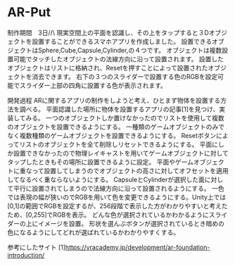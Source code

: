 # AR-Put
制作期間　3日//\\
現実空間上の平面を認識し、その上をタップすると３Dオブジェクトを設置することができるスマホアプリを作成しました。
設置できるオブジェクトはSphere,Cube,Capsule,Cylinder,の４つです。
オブジェクトは複数設置可能でタッチしたオブジェクトの法線方向に沿って設置されます。
設置したオブジェクトはリストに格納され、Resetを押すことによって設置されたオブジェクトを消去できます。
右下の３つのスライダーで設置する色のRGBを設定可能でスライダー上部の四角に設置する色が表示されます。

開発過程
ARに関するアプリの制作をしようと考え、ひとまず物体を設置する方法を調べる。
平面認識した場所に物体を設置するアプリの記事[1]を見つけ、実装してみる。
一つのオブジェクトしか置けなかったのでリストを使用して複数のオブジェクトを設置できるようにする。
一種類のゲームオブジェクトのみでなく複数種類のゲームオブジェクトを設置できるようにする。
Resetボタンによってリストのオブジェクトを全て削除しリセットできるようにする。
平面にしか設置できなかったので物理レイキャストを用いてゲームオブジェクトに対してタップしたときもその場所に設置できるように設定。
平面やゲームオブジェクトに重なって設置してしまうのでオブジェクトの高さに対してオフセットを適用してなるべく重ならないようにする。
CapsuleとCylinderが選択した面に対して平行に設置されてしまうので法線方向に沿って設置されるようにする。
一色では表現の幅が狭いのでRGBを用いて色を変更できるようにする。Unity上では[0,1]の範囲でRGBを設定するが、256段階で表示した方がわかりやすいと考えたため、[0,255]でRGBを表示。
どんな色が選択されているかわかるようにスライダーの上にイメージを設置。
形状を選んぶボタンが選択されているとき暗めの色になるようにしてどれが選ばれているかわかりやすくする。

参考にしたサイト
[1]https://vracademy.jp/development/ar-foundation-introduction/
